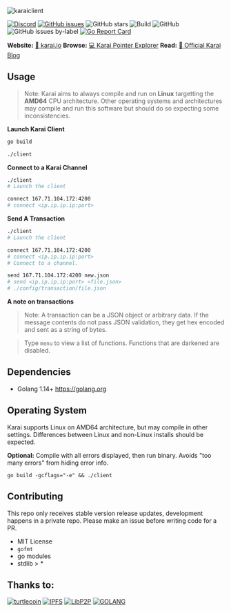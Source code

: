 ![karaiclient](https://user-images.githubusercontent.com/34389545/95399749-78ecc480-08ce-11eb-885e-eae789dc2ecd.png)

[![Discord](https://img.shields.io/discord/388915017187328002?label=Join%20Discord)](http://chat.turtlecoin.lol) [![GitHub issues](https://img.shields.io/github/issues/karai/client?label=Issues)](https://github.com/karai/client/issues) ![GitHub stars](https://img.shields.io/github/stars/karai/client?label=Github%20Stars) ![Build](https://github.com/karai/client/workflows/Build/badge.svg) ![GitHub](https://img.shields.io/github/license/karai/client) ![GitHub issues by-label](https://img.shields.io/github/issues/karai/client/Todo) [![Go Report Card](https://goreportcard.com/badge/github.com/karai/client)](https://goreportcard.com/report/github.com/karai/client)

**Website:** [📝 karai.io](https://karai.io) **Browse:** [💻 Karai Pointer Explorer](https://karai.io/explore/) **Read:** [🔗 Official Karai Blog](https://karai.io/dev/)

## Usage

> Note: Karai aims to always compile and run on **Linux** targetting the **AMD64** CPU architecture. Other operating systems and architectures may compile and run this software but should do so expecting some inconsistencies.

**Launch Karai Client**

```bash
go build

./client
```

**Connect to a Karai Channel**

```bash
./client
# Launch the client

connect 167.71.104.172:4200
# connect <ip.ip.ip.ip:port>
```

**Send A Transaction**

```bash
./client
# Launch the client

connect 167.71.104.172:4200
# connect <ip.ip.ip.ip:port>
# Connect to a channel.

send 167.71.104.172:4200 new.json
# send <ip.ip.ip.ip:port> <file.json>
# ./config/transaction/file.json
```

**A note on transactions**

> Note: A transaction can be a JSON object or arbitrary data. If the message contents do not pass JSON validation, they get hex encoded and sent as a string of bytes.

> Type `menu` to view a list of functions. Functions that are darkened are disabled.

## Dependencies

-   Golang 1.14+ https://golang.org

## Operating System

Karai supports Linux on AMD64 architecture, but may compile in other settings. Differences between Linux and non-Linux installs should be expected.

**Optional:** Compile with all errors displayed, then run binary. Avoids "too many errors" from hiding error info.

`go build -gcflags="-e" && ./client`

## Contributing

This repo only receives stable version release updates, development happens in a private repo. Please make an issue before writing code for a PR.

-   MIT License
-   `gofmt`
-   go modules
-   stdlib > \*

## Thanks to:

[![turtlecoin](https://user-images.githubusercontent.com/34389545/80266529-fb0b6880-8661-11ea-9a75-4cb066834775.png)](https://turtlecoin.lol)
[![IPFS](https://user-images.githubusercontent.com/34389545/80266356-0c07aa00-8661-11ea-8308-84639318213a.png)](https://ipfs.io)
[![LibP2P](https://user-images.githubusercontent.com/34389545/80266502-e4651180-8661-11ea-8367-54bf59e26470.png)](https://libp2p.io)
[![GOLANG](https://user-images.githubusercontent.com/34389545/80266422-6b65ba00-8661-11ea-836a-d1904ec15b94.png)](https://golang.org)
